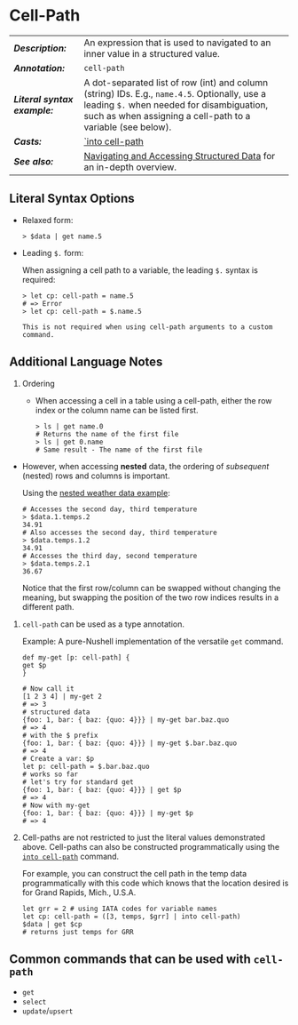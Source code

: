 # Cell-Path

|                               |                                                                                                                                                                                                           |
| ----------------------------- | --------------------------------------------------------------------------------------------------------------------------------------------------------------------------------------------------------- |
| **_Description:_**            | An expression that is used to navigated to an inner value in a structured value.                                                                                                                          |
| **_Annotation:_**             | `cell-path`                                                                                                                                                                                               |
| **_Literal syntax example:_** | A dot-separated list of row (int) and column (string) IDs. E.g., `name.4.5`. Optionally, use a leading `$.` when needed for disambiguation, such as when assigning a cell-path to a variable (see below). |
| **_Casts:_**                  | [`into cell-path](/commands/docs/into_cell-path.md)                                                                                                                                                       |
| **_See also:_**               | [Navigating and Accessing Structured Data](/book/navigating_structured_data.md) for an in-depth overview.                                                                                                 |

## Literal Syntax Options

- Relaxed form:

  ```nu
  > $data | get name.5
  ```

- Leading `$.` form:

  When assigning a cell path to a variable, the leading `$.` syntax is required:

  ```nu
  > let cp: cell-path = name.5
  # => Error
  > let cp: cell-path = $.name.5

  This is not required when using cell-path arguments to a custom command.
  ```

## Additional Language Notes

1. Ordering

   - When accessing a cell in a table using a cell-path, either the row index or the column name can be listed first.

     ```nu
     > ls | get name.0
     # Returns the name of the first file
     > ls | get 0.name
     # Same result - The name of the first file
     ```

- However, when accessing **nested** data, the ordering of _subsequent_ (nested) rows and columns is important.

  Using the [nested weather data example](/book/navigating_structured_data.md#tables):

  ```nu
  # Accesses the second day, third temperature
  > $data.1.temps.2
  34.91
  # Also accesses the second day, third temperature
  > $data.temps.1.2
  34.91
  # Accesses the third day, second temperature
  > $data.temps.2.1
  36.67
  ```

  Notice that the first row/column can be swapped without changing the meaning, but swapping the position of the two row indices results in a different path.

1. `cell-path` can be used as a type annotation.

   Example: A pure-Nushell implementation of the versatile `get` command.

   ```nu
   def my-get [p: cell-path] {
   get $p
   }

   # Now call it
   [1 2 3 4] | my-get 2
   # => 3
   # structured data
   {foo: 1, bar: { baz: {quo: 4}}} | my-get bar.baz.quo
   # => 4
   # with the $ prefix
   {foo: 1, bar: { baz: {quo: 4}}} | my-get $.bar.baz.quo
   # => 4
   # Create a var: $p
   let p: cell-path = $.bar.baz.quo
   # works so far
   # let's try for standard get
   {foo: 1, bar: { baz: {quo: 4}}} | get $p
   # => 4
   # Now with my-get
   {foo: 1, bar: { baz: {quo: 4}}} | my-get $p
   # => 4
   ```

1. Cell-paths are not restricted to just the literal values demonstrated above. Cell-paths can also be constructed programmatically using the [`into cell-path`](/commands/docs/into_cell-path.md) command.

   For example, you can construct the cell path in the temp data programmatically with this code which knows that the location desired is for Grand Rapids, Mich., U.S.A.

   ```nu
   let grr = 2 # using IATA codes for variable names
   let cp: cell-path = ([3, temps, $grr] | into cell-path)
   $data | get $cp
   # returns just temps for GRR
   ```

## Common commands that can be used with `cell-path`

- `get`
- `select`
- `update`/`upsert`
